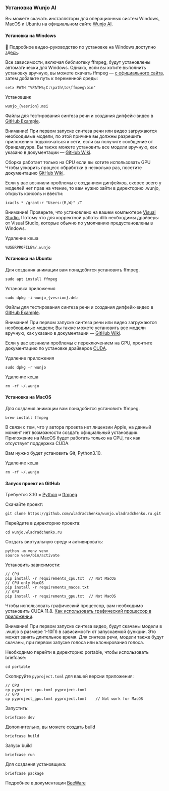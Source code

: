 ### Установка Wunjo AI

Вы можете скачать инсталляторы для операционных систем Windows, MacOS и Ubuntu на официальном сайте [Wunjo AI](wladradchenko.ru/wunjo).

#### Установка на Windows

🎥 Подробное видео-руководство по установке на Windows доступно [здесь](https://www.youtube.com/watch?v=UzpEcPhSDrk).

Все зависимости, включая библиотеку ffmpeg, будут установлены автоматически для Windows. Однако, если вы хотите выполнить установку вручную, вы можете скачать ffmpeg — [с официального сайта](https://ffmpeg.org/download.html), затем добавьте путь к переменной среды:
```
setx PATH "%PATH%;C:\path\to\ffmpeg\bin"
```

Установщик
```
wunjo_{vesrion}.msi
```

Файлы для тестирования синтеза речи и создания дипфейк-видео в [GitHub Example](https://raw.githubusercontent.com/wladradchenko/wunjo.wladradchenko.ru/main/example).

Внимание! При первом запуске синтеза речи или видео загружаются необходимые модели, по этой причине вы должны разрешить приложению подключаться к сети, если вы получите сообщение от брандмауэра. Вы также можете установить все модели вручную, как указано в документации — [GitHub Wiki](https://github.com/wladradchenko/wunjo.wladradchenko.ru/wiki).

Сборка работает только на CPU если вы хотите использовать GPU Чтобы ускорить процесс обработки в несколько раз, посетите документацию [GitHub Wiki](https://github.com/wladradchenko/wunjo.wladradchenko.ru/wiki).

Если у вас возникли проблемы с созданием дипфейков, скорее всего у моделей нет прав на чтение, то вам нужно зайти в директорию .wunjo, открыть консоль и ввести:
```
icacls * /grant:r "Users:(R,W)" /T
```

Внимание! Проверьте, что установлено на вашем компьютере [Visual Studio.](https://visualstudio.microsoft.com/) Потому что для корректной работы dlib необходимы драйверы от Visual Studio, которые обычно по умолчанию предустановлены в Windows.

Удаление кеша
```
%USERPROFILE%/.wunjo
```

#### Установка на Ubuntu

Для создания анимации вам понадобится установить ffmpeg.
```
sudo apt install ffmpeg
```

Установка приложения
```
sudo dpkg -i wunjo_{vesrion}.deb
```

Файлы для тестирования синтеза речи и создания дипфейк-видео в [GitHub Example](https://raw.githubusercontent.com/wladradchenko/wunjo.wladradchenko.ru/main/example).

Внимание! При первом запуске синтеза речи или видео загружаются необходимые модели; Вы также можете установить все модели вручную, как указано в документации — [GitHub Wiki](https://github.com/wladradchenko/wunjo.wladradchenko.ru/wiki).

Если у вас возникли проблемы с переключением на GPU, прочтите документацию по установке драйверов [CUDA](https://github.com/wladradchenko/wunjo.wladradchenko.ru/wiki).

Удаление приложения
```
sudo dpkg -r wunjo
```

Удаление кеша
```
rm -rf ~/.wunjo
```

#### Установка на MacOS

Для создания анимации вам понадобится установить ffmpeg.
```
brew install ffmpeg 
```

В связи с тем, что у автора проекта нет лицензии Apple, на данный момент нет возможности создать официальный установщик. Приложение на MacOS будет работать только на CPU, так как отсуствует поддержка CUDA.

Вам нужно будет установить Git, Python3.10.

Удаление кеша
```
rm -rf ~/.wunjo
```

#### Запуск проект из GitHub

Требуется 3.10 = [Python](https://www.python.org/downloads/) и [ffmpeg](https://ffmpeg.org/download.html).

Скачайте проект:
```
git clone https://github.com/wladradchenko/wunjo.wladradchenko.ru.git
```

Перейдите в директорию проекта:
```
cd wunjo.wladradchenko.ru
```

Создать виртуальную среду и активировать:

```
python -m venv venv
source venv/bin/activate
```

Установить зависимости:

```
// CPU
pip install -r requirements_cpu.txt  // Not MacOS
// CPU only MacOS
pip install -r requirements_macos.txt
// GPU
pip install -r requirements_gpu.txt  // Not MacOS
```

Чтобы использовать графический процессор, вам необходимо установить CUDA 11.8. [Как использовать графический процессор в приложении](https://github.com/wladradchenko/wunjo.wladradchenko.ru/wiki/Как-установить-приложение).

Внимание! При первом запуске синтеза видео, будут скачаны модели в .wunjo в размере 1-10Гб в зависимости от запускаемой функции. Это может занять длительное время. Для синтеза речи, модели также будут скачаны, при первом запуске голоса или клонирования голоса.

Необходимо перейти в директорию portable, чтобы использовать briefcase:
```
cd portable
```

Скопируйте `pyproject.toml` для вашей версии приложения:
```
// CPU
cp pyproject_cpu.toml pyproject.toml
// GPU
cp pyproject_gpu.toml pyproject.toml    // Not work for MacOS
```

Запустить:
```
briefcase dev
```

Дополнительно, вы можете создать build
```
briefcase build
```

Запуск build
```
briefcase run
```

Для создания установщика:
```
briefcase package
```

Подробнее в документации [BeeWare](https://beeware.org/project/projects/tools/briefcase)